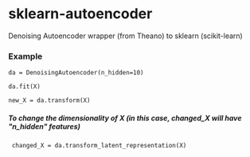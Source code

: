 # sklearn-autoencoder
Denoising Autoencoder wrapper (from Theano) to sklearn (scikit-learn)

### Example


<code>da = DenoisingAutoencoder(n_hidden=10)</code>

<code>da.fit(X)</code>

<code>new_X = da.transform(X)</code>

##### To change the dimensionality of X (in this case, changed_X will have "n_hidden" features)

<code> changed_X = da.transform_latent_representation(X)
